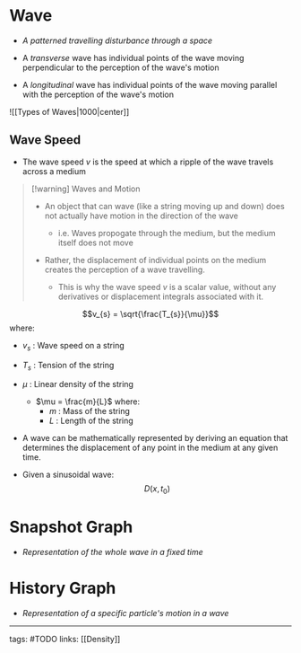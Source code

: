# Wave

- *A patterned travelling disturbance through a space*

- A *transverse* wave has individual points of the wave moving perpendicular to the perception of the wave's motion

- A *longitudinal* wave has individual points of the wave moving parallel with the perception of the wave's motion

![[Types of Waves|1000|center]]

## Wave Speed

- The wave speed $v$ is the speed at which a ripple of the wave travels across a medium

>[!warning] Waves and Motion
> - An object that can wave (like a string moving up and down) does not actually have motion in the direction of the wave
>
> 	- i.e. Waves propogate through the medium, but the medium itself does not move
> 
> - Rather, the displacement of individual points on the medium creates the perception of a wave travelling.
>   
> 	- This is why the wave speed $v$ is a scalar value, without any derivatives or displacement integrals associated with it.

$$v_{s} = \sqrt{\frac{T_{s}}{\mu}}$$ where:

- $v_{s}$ : Wave speed on a string

- $T_{s}$ : Tension of the string
- $\mu$ : Linear density of the string
	- $\mu = \frac{m}{L}$ where:
		- $m$ : Mass of the string
		- $L$ : Length of the string


- A wave can be mathematically represented by deriving an equation that determines the displacement of any point in the medium at any given time.

- Given a sinusoidal wave:
$$D(x, t_{0})$$

# Snapshot Graph
- *Representation of the whole wave in a fixed time*

# History Graph
- *Representation of a specific particle's motion in a wave*



---
tags: #TODO
links: [[Density]]